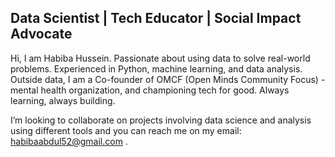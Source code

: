 ## Data Scientist | Tech Educator | Social Impact Advocate
Hi, I am Habiba Hussein. Passionate about using data to solve real-world problems. 
Experienced in Python, machine learning, and data analysis. 
Outside data, I am a Co-founder of OMCF (Open Minds Community Focus) - mental health organization, and championing tech for good.
Always learning, always building. 

I’m looking to collaborate on projects involving data science and analysis using different tools and you can reach me on my email: habibaabdul52@gmail.com .


